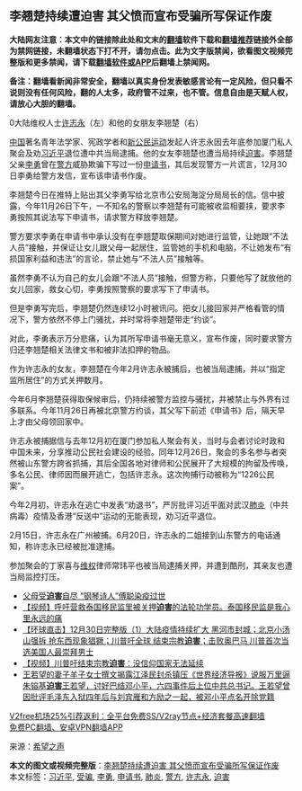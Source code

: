  <h2>李翘楚持续遭迫害 其父愤而宣布受骗所写保证作废</h2> <p class="notice"><b>大陆网友注意：本文中的链接除此处和文末的<a href="https://github.com/bannedbook/fanqiang" >翻墙</a>软件下载和<a href="https://github.com/killgcd/justmysocks/blob/master/README.md">翻墙推荐</a>链接外全部为禁网链接，未翻墙状态下打不开，请勿点击。此为文字版禁闻，欲看图文视频完整版和更多禁闻，请下载<a href="https://github.com/bannedbook/fanqiang">翻墙软件或APP</a>后翻墙上禁闻网。</p><p>备注：翻墙看新闻非常安全，翻墙以真实身份发表敏感言论有一定风险，但只看不说则没有任何风险，翻的人太多，政府管不过来，也不管。信息自由是天赋人权，请放心大胆的翻墙。</b></p>  <div class="entry"> <p>0大陆维权人士<a href="https://www.bannedbook.org/bnews/tag/%e8%ae%b8%e5%bf%97%e6%b0%b8/" class="st_tag internal_tag" rel="tag" title="标签 许志永 下的日志">许志永</a>（左）和他的女朋友李翘楚（右）</p> <p><span class='wp_keywordlink_affiliate'><a href="https://www.bannedbook.org/" title="中国" target="_blank">中国</a></span>著名青年法学家、宪政学者和<span class='wp_keywordlink_affiliate'><a href="https://www.bannedbook.org/bnews/renquan/xgmyd/" title="新公民运动" target="_blank">新公民运动</a></span>发起人许志永因去年底参加厦门私人聚会及劝<a href="https://www.bannedbook.org/bnews/tag/%e4%b9%a0%e8%bf%91%e5%b9%b3/" class="st_tag internal_tag" rel="tag" title="标签 习近平 下的日志">习近平</a>退位遭中共当局逮捕。他的女友李翘楚也遭当局持续<a href="https://www.bannedbook.org/bnews/tag/%e8%bf%ab%e5%ae%b3/" class="st_tag internal_tag" rel="tag" title="标签 迫害 下的日志">迫害</a>。李翘楚父亲<a href="https://www.bannedbook.org/bnews/tag/%e6%9d%8e%e5%8b%87/" class="st_tag internal_tag" rel="tag" title="标签 李勇 下的日志">李勇</a>曾在<a href="https://www.bannedbook.org/bnews/tag/%e8%ad%a6%e6%96%b9/" class="st_tag internal_tag" rel="tag" title="标签 警方 下的日志">警方</a>威胁欺骗下写过一份<a href="https://www.bannedbook.org/bnews/tag/%E7%94%B3%E8%AF%B7%E4%B9%A6/" class="st_tag internal_tag" rel="tag" title="标签 申请书 下的日志">申请书</a>，其后发现警方一片谎言，12月30日李勇给警方发信，宣布该申请书作废。</p> <p>李翘楚今日在推特上贴出其父李勇写给北京市公安局海淀分局局长的信。信中披露，今年11月26日下午，一不知名的警察以李翘楚有可能被收监相要挟，要求李勇按照其说法写下申请书，请求警方释放李翘楚。</p> <p></p> <p>警方要求李勇在申请书中承认没有在李翘楚取保期间对她进行监管，让她跟“不法人员”接触，并保证让女儿跟父母一起居住，监管她的手机和电脑，不让她发布“有损国家利益和违法”的言论，禁止她与“不法人员”接触等。</p>  <p>虽然李勇不认为自己的女儿会跟“不法人员”接触，但警方称，只要他写了就放他的女儿回家，救女心切，李勇按照警察的要求写下了申请书。</p> <p>但是李勇写完后，李翘楚仍然连续12小时被讯问。把女儿接回家并严格看管的情况下，警方依然不停上门骚扰，并时常将李翘楚带走“约谈”。</p> <p>对此，李勇表示万分悲痛，认为其所写申请书毫无意义，宣布作废，同时要求警方归还李翘楚相关法律文书和被非法扣押的物品。</p> <p>作为许志永的女友，李翘楚在今年2月许志永被捕后，也被当局逮捕，并以“指定监所居住”的方式关押数月。</p> <p>今年6月李翘楚获得取保候审后，仍持续被警方监控与骚扰，并被禁止与外界有过多联系。今年11月26日再被北京警方约谈，其父写下前述《申请书》后，隔天早上才由父母领回家中。</p>  <p>许志永被捕据信与去年12月初在厦门参加私人聚会有关，当时与会者讨论时政和中国未来，分享推动公民社会建设的经验。同年12月26日，聚会的多名参与者突然被山东警方跨省抓捕，其后全国各地对律师和公民展开了大规模的拘留及传唤，多名公民、律师因而展开逃亡，包括许志永。这次拘捕行动被称为“1226公民案”。</p> <p>今年2月初，许志永在逃亡中发表“劝退书”，严厉批评习近平面对武汉<a href="https://www.bannedbook.org/bnews/tag/%e8%82%ba%e7%82%8e/" class="st_tag internal_tag" rel="tag" title="标签 肺炎 下的日志">肺炎</a>（中共病毒）疫情及香港“反送中”运动的无能表现，劝习近平退位。</p> <p>2月15日，许志永在广州被捕。6月20日，许志永的二姐接到山东警方的电话通知，称许志永已经被批准逮捕。</p> <p>参加聚会的丁家喜与<span class='wp_keywordlink_affiliate'><a href="https://www.bannedbook.org/bnews/weiquan/" title="维权" target="_blank">维权</a></span>律师常玮平也被当局逮捕关押，并遭到酷刑，其亲友也遭当局监控打压。</p> <ul class='op-related-articles' title='相关阅读'> <li><a href='https://www.bannedbook.org/bnews/cnnews/20210101/1458856.html' target='_blank'>父母受<b>迫害</b>自尽 “钢琴诗人”傅聪染疫过世</a></li> <li><a href='https://www.bannedbook.org/bnews/comments/20210101/1458849.html' target='_blank'>【视频】呼吁营救泰国移民监里被关押<b>迫害</b>的法轮功学员。泰国移民监是我心里永远的痛</a></li> <li><a href='https://www.bannedbook.org/bnews/bannedvideo/20201231/1458070.html' target='_blank'>【环球直击】12月30日完整版（1）大陆疫情持续扩大 黑河市封城；北京小汤山强拆 抢东西现象猖獗；川普吁全球 结束宗教<b>迫害</b>；击败奥巴马 川普首次当选美国人最崇拜男士</a></li> <li><a href='https://www.bannedbook.org/bnews/comments/20201231/1458060.html' target='_blank'>【视频】川普吁结束宗教<b>迫害</b>：没信仰国家无法延续</a></li> <li><a href='https://www.bannedbook.org/bnews/comments/20201230/1457994.html' target='_blank'>王若望的妻子羊子女士撰文揭露江泽民封杀镇压《世界经济导报》说服万里逼朱镕基<b>迫害</b>王若望，讨好巴结邓小平，六四事件后上位中共总书记。王若望曾因批评毛泽东入狱四年后与刘宾雁和方励之一起，被邓小平点名开除党籍</a></li> </ul> <p class="texttj"> <a href="https://www.bannedbook.org/forum23/topic22702.html" target="_blank">V2free机场25%引荐返利：全平台免费SS/V2ray节点+经济套餐高速翻墙</a><br/> <a href="https://github.com/bannedbook/fanqiang/wiki/%E7%A6%81%E9%97%BB%E7%BD%91%E5%AE%89%E5%8D%93%E7%BF%BB%E5%A2%99%E6%96%B0%E9%97%BBAPP" target="_blank">免费PC翻墙、安卓VPN翻墙APP</a></p><p> 来源：<span class='wp_keywordlink_affiliate'><a href="https://www.soundofhope.org" title="希望之声" target="_blank">希望之声</a></span> </p> <a name='sharetosocial'></a>       <div><b>本文的图文或视频完整版</b>：<a href='https://www.bannedbook.org/bnews/cbnews/20210101/1458917.html'>李翘楚持续遭迫害 其父愤而宣布受骗所写保证作废</a></div>  </div><!--END ENTRY--> <div class="postfooter"> <div>本文标签：<a href="https://www.bannedbook.org/bnews/tag/%e4%b9%a0%e8%bf%91%e5%b9%b3/" rel="tag">习近平</a>, <a href="https://www.bannedbook.org/bnews/tag/%E5%8F%97%E9%AA%97/" rel="tag">受骗</a>, <a href="https://www.bannedbook.org/bnews/tag/%e6%9d%8e%e5%8b%87/" rel="tag">李勇</a>, <a href="https://www.bannedbook.org/bnews/tag/%E7%94%B3%E8%AF%B7%E4%B9%A6/" rel="tag">申请书</a>, <a href="https://www.bannedbook.org/bnews/tag/%e8%82%ba%e7%82%8e/" rel="tag">肺炎</a>, <a href="https://www.bannedbook.org/bnews/tag/%e8%ad%a6%e6%96%b9/" rel="tag">警方</a>, <a href="https://www.bannedbook.org/bnews/tag/%e8%ae%b8%e5%bf%97%e6%b0%b8/" rel="tag">许志永</a>, <a href="https://www.bannedbook.org/bnews/tag/%e8%bf%ab%e5%ae%b3/" rel="tag">迫害</a></div>  </div><!--END POSTFOOTER--> 